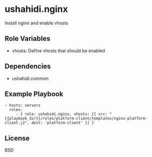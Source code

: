 ushahidi.nginx
=========

Install nginx and enable vhosts

Role Variables
--------------

- vhosts: Define vhosts that should be enabled

Dependencies
------------

- ushahidi.common

Example Playbook
----------------

    - hosts: servers
      roles:
         - { role: ushahidi.nginx, vhosts: [{ src: "{{playbook_dir}}/roles/platform-client/templates/nginx-platform-client.j2", dest: 'platform-client' }] }

License
-------

BSD
